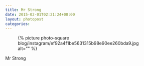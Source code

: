 ```yaml
---
title: Mr Strong
date: 2015-02-01T02:21:24+00:00
layout: photopost
categories:
---
```


<figure class="photo photo--square">
  {% picture photo-square blog/instagram/ef92a4f1be5631315b98e90ee260bda9.jpg alt="" %}
</figure>

Mr Strong
